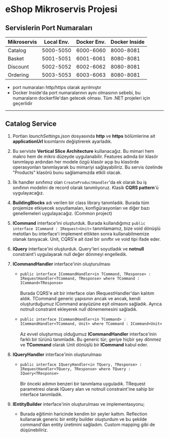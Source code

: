 # eShop Mikroservis Projesi

## Servislerin Port Numaraları

| **Mikroservis**  | Local Env.  | Docker Env.  | Docker Inside  |
|---|---|---|---|
| Catalog   | 5000-5050  | 6000-6060  | 8000-8081  |
| Basket  | 5001-5051  | 6001-6061  | 8080-8081  |
| Discount  | 5002-5052  | 6002-6062  | 8080-8081  |
| Ordering  | 5003-5053  | 6003-6063  | 8080-8081  |

- port numaraları http/https olarak ayrılmıştır
- Docker Inside'da port numaralarının aynı olmasının sebebi, bu numaraların dockerfile'dan gelecek olması. Tüm .NET projeleri için geçerlidir

---

## Catalog Service

1. Portları _launchSettings.json_ dosyasında **http** ve **https** bölümlerine ait **applicationUrl** kısımlarını değiştirerek ayarladık.

1. Bu serviste **Vertical Slice Architecture** kullanacağız. Bu mimari hem makro hem de mikro düzeyde uygulanabilir. Features adında bir klasör tanımlayıp ardından her modele özgü klasör açıp bu klasörde operasyonları tanımlayarak bu mimariyi sağlayabiliriz. Bu servis özelinde "Products" klasörü bunu sağlamamızda etkili olacak.

1. İlk handler sınıfımız olan ```CreateProductHandler```'da ek olarak bu iş sınıfının modelini de record olarak tanımlıyoruz. Klasik **CQRS pattern**'ü uygulayacağız.

1. **BuildingBlocks** adı verilen bir class library tanımladık. Burada tüm projemize etkiyecek soyutlamaları, konfigürasyonları ve diğer bazı genellemeleri uygulayacağız. (Common project)

1. **ICommand** interface'ini oluşturduk. Burada kullandığımız ```public interface ICommand : IRequest<Unit>``` tanımlamamız, bize void dönüşlü metotları bu interface'i implement ettikten sonra kullanabilmemize olanak tanıyacak. Unit, CQRS'e ait özel bir sınıftır ve void tipi ifade eder.

1. **IQuery** interface'ini oluşturduk. Query'leri soyutladık ve **notnull** constraint'i uygulayarak null değer dönmeyi engelledik.

1. **ICommandHandler** interface'inin oluşturulması

   - ```public interface ICommandHandler<in TCommand, TResponse> : IRequestHandler<TCommand, TResponse> where TCommand : ICommand<TResponse>``` </br></br> Burada CQRS'e ait bir interface olan IRequestHandler'dan kalıtım aldık. TCommand generic yapısının ancak ve ancak, kendi oluşturduğumuz ICommand arayüzüne eşit olmasını sağladık. Ayrıca notnull constraint ekleyerek  null dönememesini sağladık.

   - ```public interface ICommandHandler<in TCommand> : ICommandHandler<TCommand, Unit> where TCommand : ICommand<Unit>``` </br></br> Az evvel oluşturmuş olduğumuz **ICommandHandler** interface'inin farklı bir türünü tanımladık. Bu generic tür; geriye hiçbir şey dönmez ve **TCommand** olarak Unit dönüşlü bir **ICommand** kabul eder.

1. **IQueryHandler** interface'inin oluşturulması

   - ```public interface IQueryHandler<in TQuery, TResponse> : IRequestHandler<TQuery, TResponse> where TQuery : IQuery<TResponse>``` </br></br> Bir önceki adımın benzeri bir tanımlama uyguladık. TRequest parametresi olarak IQuery alan ve notnull constraint'ine sahip bir interface tanımladık.

 1. **IEntityBuilder** interface'inin oluşturulması ve implementasyonu; 
	- Burada eğitimin haricinde kendim bir şeyler kattım. Reflection kullanarak generic bir entity builder oluşturdum ve bu şekilde command'dan entity üretimini sağladım. Custom mapping gibi de düşünebiliriz.